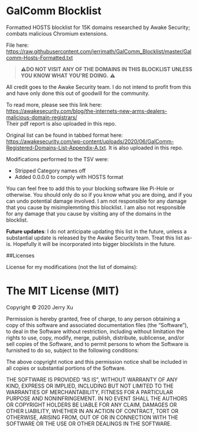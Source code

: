 # GalComm Blocklist
Formatted HOSTS blocklist for 15K domains researched by Awake Security; combats malicious Chromium extensions.

File here: https://raw.githubusercontent.com/jerrimath/GalComm_Blocklist/master/Galcomm-Hosts-Formatted.txt

> :warning:**DO NOT VISIT ANY OF THE DOMAINS IN THIS BLOCKLIST UNLESS YOU KNOW WHAT YOU'RE DOING.** :warning:

All credit goes to the Awake Security team. I do not intend to profit from this and have only done this out of goodwill for the community. 

To read more, please see this link here: https://awakesecurity.com/blog/the-internets-new-arms-dealers-malicious-domain-registrars/ <br/>
Their pdf report is also uploaded in this repo. 

Original list can be found in tabbed format here: https://awakesecurity.com/wp-content/uploads/2020/06/GalComm-Registered-Domains-List-Appendix-A.txt.
It is also uploaded in this repo. 

Modifications performed to the TSV were: 

- Stripped Category names off
- Added 0.0.0.0 to comply with HOSTS format

You can feel free to add this to your blocking software like Pi-Hole or otherwise. You should only do so if you know what you are doing, and if you can undo potential damage involved. I am not responsible for any damage that you cause by misimplemnting this blocklist. I am also not responsible for any damage that you cause by visiting any of the domains in the blocklist. 

**Future updates**: I do not anticipate updating this list in the future, unless a substantial update is released by the Awake Security team. Treat this list as-is. Hopefully it will be incorporated into bigger blocklists in the future. 

##Licenses

License for my modifications (not the list of domains):

The MIT License (MIT)
=====================

Copyright © 2020 Jerry Xu

Permission is hereby granted, free of charge, to any person
obtaining a copy of this software and associated documentation
files (the “Software”), to deal in the Software without
restriction, including without limitation the rights to use,
copy, modify, merge, publish, distribute, sublicense, and/or sell
copies of the Software, and to permit persons to whom the
Software is furnished to do so, subject to the following
conditions:

The above copyright notice and this permission notice shall be
included in all copies or substantial portions of the Software.

THE SOFTWARE IS PROVIDED “AS IS”, WITHOUT WARRANTY OF ANY KIND,
EXPRESS OR IMPLIED, INCLUDING BUT NOT LIMITED TO THE WARRANTIES
OF MERCHANTABILITY, FITNESS FOR A PARTICULAR PURPOSE AND
NONINFRINGEMENT. IN NO EVENT SHALL THE AUTHORS OR COPYRIGHT
HOLDERS BE LIABLE FOR ANY CLAIM, DAMAGES OR OTHER LIABILITY,
WHETHER IN AN ACTION OF CONTRACT, TORT OR OTHERWISE, ARISING
FROM, OUT OF OR IN CONNECTION WITH THE SOFTWARE OR THE USE OR
OTHER DEALINGS IN THE SOFTWARE.
